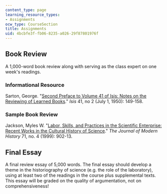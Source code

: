 ```yaml
---
content_type: page
learning_resource_types:
- Assignments
ocw_type: CourseSection
title: Assignments
uid: 4bcbfe3f-fb06-8235-a026-29f87801976f
---
```


Book Review
-----------

A 1,000-word book review along with serving as the class expert on one week's readings.

### Informational Resource

Sarton, George. "[Second Preface to Volume 41 of Isis: Notes on the Reviewing of Learned Books](http://www.journals.uchicago.edu/doi/abs/10.1086/349140)." _Isis_ 41, no 2 (July 1, 1950): 149-158. 

### Sample Book Review

Jackson, Myles W. "[Labor, Skills, and Practices in the Scientific Enterprise: Recent Works in the Cultural History of Science](http://www.jstor.org/stable/10.1086/235363 )." _The Journal of Modern History_ 71, no. 4 (1999): 902-13.

Final Essay
-----------

A final review essay of 5,000 words. The final essay should develop a theme in the historiography of science (e.g. the role of the laboratory), using at least two of the readings in the course plus supplemental texts. This essay will be graded on the quality of argumentation, not on comprehensiveness!